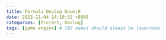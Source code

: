 ```yaml
---
title: Formula Devlog &num;0
date: 2022-11-04 14:10:SS +8000
categories: [Project, Devlog]
tags: [game engine] # TAG names should always be lowercase
---
```

